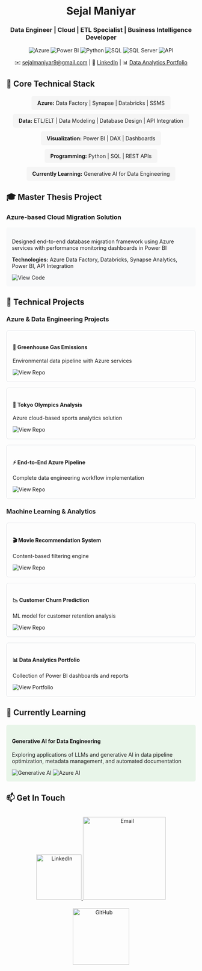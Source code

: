 <div align="center">
  <h1>Sejal Maniyar</h1>
  <h3>Data Engineer | Cloud | ETL Specialist | Business Intelligence Developer</h3>
  
  <p>
    <img src="https://img.shields.io/badge/Microsoft_Azure-0089D6?style=for-the-badge&logo=microsoft-azure&logoColor=white" alt="Azure">
    <img src="https://img.shields.io/badge/PowerBI-F2C811?style=for-the-badge&logo=Power%20BI&logoColor=black" alt="Power BI">
    <img src="https://img.shields.io/badge/Python-3776AB?style=for-the-badge&logo=python&logoColor=white" alt="Python">
    <img src="https://img.shields.io/badge/SQL-4479A1?style=for-the-badge&logo=postgresql&logoColor=white" alt="SQL">
    <img src="https://img.shields.io/badge/SQL_Server-CC2927?style=for-the-badge&logo=microsoft-sql-server&logoColor=white" alt="SQL Server">
    <img src="https://img.shields.io/badge/API-FF6C37?style=for-the-badge&logo=postman&logoColor=white" alt="API">
  </p>
  
  <p>
    ✉️ <a href="mailto:sejalmaniyar9@gmail.com">sejalmaniyar9@gmail.com</a> | 
    🔗 <a href="https://www.linkedin.com/in/sejal-maniyar/">LinkedIn</a> | 
    📊 <a href="https://sites.google.com/view/sejal-maniyar-projects/home">Data Analytics Portfolio</a>
  </p>
</div>

## 🔧 Core Technical Stack

<div style="display: flex; justify-content: center; flex-wrap: wrap; gap: 10px; margin: 20px 0;">
  <div style="background: #f5f5f5; padding: 10px 15px; border-radius: 5px;">
    <strong>Azure:</strong> Data Factory | Synapse | Databricks | SSMS
  </div>
  <div style="background: #f5f5f5; padding: 10px 15px; border-radius: 5px;">
    <strong>Data:</strong> ETL/ELT | Data Modeling | Database Design | API Integration
  </div>
  <div style="background: #f5f5f5; padding: 10px 15px; border-radius: 5px;">
    <strong>Visualization:</strong> Power BI | DAX | Dashboards
  </div>
  <div style="background: #f5f5f5; padding: 10px 15px; border-radius: 5px;">
    <strong>Programming:</strong> Python | SQL | REST APIs
  </div>
  <div style="background: #f5f5f5; padding: 10px 15px; border-radius: 5px;">
    <strong>Currently Learning:</strong> Generative AI for Data Engineering
  </div>
</div>

## 🎓 Master Thesis Project
### Azure-based Cloud Migration Solution
<div style="background: #f8f9fa; padding: 15px; border-radius: 5px; margin: 15px 0;">
  <p>Designed end-to-end database migration framework using Azure services with performance monitoring dashboards in Power BI</p>
  <p><strong>Technologies:</strong> Azure Data Factory, Databricks, Synapse Analytics, Power BI, API Integration</p>
  <a href="https://github.com/sejal1011/End-to-End-Azure-Data-Engineering-Pipeline" style="text-decoration: none;">
    <img src="https://img.shields.io/badge/View_Code-181717?style=for-the-badge&logo=github&logoColor=white" alt="View Code">
  </a>
</div>

## 🚀 Technical Projects

### Azure & Data Engineering Projects
<div style="display: grid; grid-template-columns: repeat(auto-fit, minmax(300px, 1fr)); gap: 15px; margin: 20px 0;">
  
  <div style="border: 1px solid #e1e4e8; border-radius: 6px; padding: 16px;">
    <h4>🌿 Greenhouse Gas Emissions</h4>
    <p>Environmental data pipeline with Azure services</p>
    <a href="https://github.com/sejal1011/Azure_Greenhouse_Gas_Emission_Project_Sejal" style="text-decoration: none;">
      <img src="https://img.shields.io/badge/View_Repo-181717?style=for-the-badge&logo=github&logoColor=white" alt="View Repo">
    </a>
  </div>
  
  <div style="border: 1px solid #e1e4e8; border-radius: 6px; padding: 16px;">
    <h4>🏅 Tokyo Olympics Analysis</h4>
    <p>Azure cloud-based sports analytics solution</p>
    <a href="https://github.com/sejal1011/Data-Engineering-Project" style="text-decoration: none;">
      <img src="https://img.shields.io/badge/View_Repo-181717?style=for-the-badge&logo=github&logoColor=white" alt="View Repo">
    </a>
  </div>
  
  <div style="border: 1px solid #e1e4e8; border-radius: 6px; padding: 16px;">
    <h4>⚡ End-to-End Azure Pipeline</h4>
    <p>Complete data engineering workflow implementation</p>
    <a href="https://github.com/sejal1011/End-to-End-Azure-Data-Engineering-Pipeline" style="text-decoration: none;">
      <img src="https://img.shields.io/badge/View_Repo-181717?style=for-the-badge&logo=github&logoColor=white" alt="View Repo">
    </a>
  </div>
</div>

### Machine Learning & Analytics
<div style="display: grid; grid-template-columns: repeat(auto-fit, minmax(300px, 1fr)); gap: 15px; margin: 20px 0;">
  
  <div style="border: 1px solid #e1e4e8; border-radius: 6px; padding: 16px;">
    <h4>🎬 Movie Recommendation System</h4>
    <p>Content-based filtering engine</p>
    <a href="https://github.com/sejal1011/Movie-Recommendation-System" style="text-decoration: none;">
      <img src="https://img.shields.io/badge/View_Repo-181717?style=for-the-badge&logo=github&logoColor=white" alt="View Repo">
    </a>
  </div>
  
  <div style="border: 1px solid #e1e4e8; border-radius: 6px; padding: 16px;">
    <h4>📉 Customer Churn Prediction</h4>
    <p>ML model for customer retention analysis</p>
    <a href="https://github.com/sejal1011/Customer_Churn_Prediction" style="text-decoration: none;">
      <img src="https://img.shields.io/badge/View_Repo-181717?style=for-the-badge&logo=github&logoColor=white" alt="View Repo">
    </a>
  </div>
  
  <div style="border: 1px solid #e1e4e8; border-radius: 6px; padding: 16px;">
    <h4>📊 Data Analytics Portfolio</h4>
    <p>Collection of Power BI dashboards and reports</p>
    <a href="https://sites.google.com/view/sejal-maniyar-projects/home" style="text-decoration: none;">
      <img src="https://img.shields.io/badge/View_Portfolio-FF9E0F?style=for-the-badge&logo=powerbi&logoColor=white" alt="View Portfolio">
    </a>
  </div>
</div>

## 🌱 Currently Learning
<div style="background: #e8f5e9; padding: 15px; border-radius: 5px; margin: 20px 0;">
  <h4>Generative AI for Data Engineering</h4>
  <p>Exploring applications of LLMs and generative AI in data pipeline optimization, metadata management, and automated documentation</p>
  <img src="https://img.shields.io/badge/Generative_AI-FF6F00?style=for-the-badge&logo=openai&logoColor=white" alt="Generative AI">
  <img src="https://img.shields.io/badge/Azure_AI-0089D6?style=for-the-badge&logo=microsoft-azure&logoColor=white" alt="Azure AI">
</div>

## 📫 Get In Touch
<div align="center" style="margin-top: 30px;">
  <a href="https://www.linkedin.com/in/sejal-maniyar/">
    <img src="https://img.shields.io/badge/LinkedIn-0077B5?style=for-the-badge&logo=linkedin&logoColor=white" width="120" alt="LinkedIn">
  </a>
  <a href="mailto:sejalmaniyar9@gmail.com">
    <img src="https://img.shields.io/badge/Email_sejalmaniyar9@gmail.com-D14836?style=for-the-badge&logo=gmail&logoColor=white" width="220" alt="Email">
  </a>
</div>

<div align="center" style="margin-top: 20px;">
  <a href="https://github.com/sejal1011">
    <img src="https://img.shields.io/badge/View_My_GitHub-181717?style=for-the-badge&logo=github&logoColor=white" width="150" alt="GitHub">
  </a>
</div>
